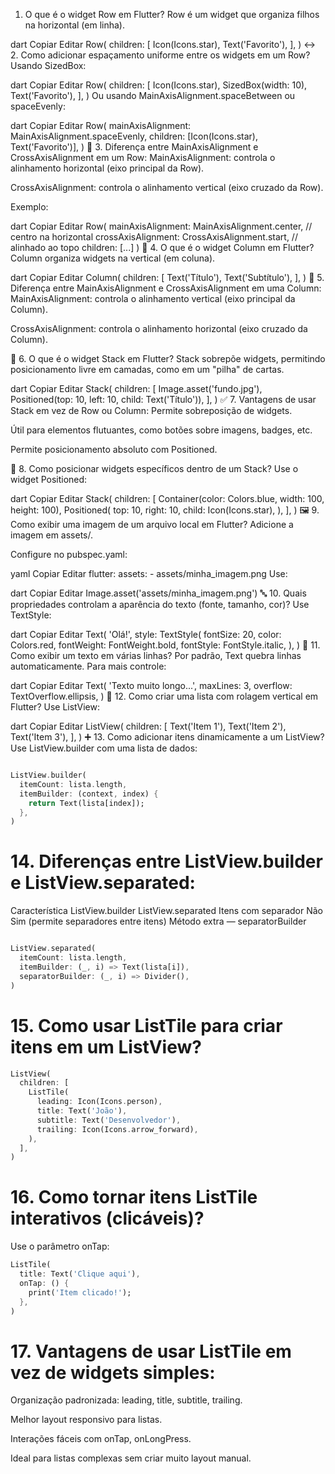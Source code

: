  1. O que é o widget Row em Flutter?
Row é um widget que organiza filhos na horizontal (em linha).

dart
Copiar
Editar
Row(
  children: [
    Icon(Icons.star),
    Text('Favorito'),
  ],
)
↔️ 2. Como adicionar espaçamento uniforme entre os widgets em um Row?
Usando SizedBox:

dart
Copiar
Editar
Row(
  children: [
    Icon(Icons.star),
    SizedBox(width: 10),
    Text('Favorito'),
  ],
)
Ou usando MainAxisAlignment.spaceBetween ou spaceEvenly:

dart
Copiar
Editar
Row(
  mainAxisAlignment: MainAxisAlignment.spaceEvenly,
  children: [Icon(Icons.star), Text('Favorito')],
)
🔁 3. Diferença entre MainAxisAlignment e CrossAxisAlignment em um Row:
MainAxisAlignment: controla o alinhamento horizontal (eixo principal da Row).

CrossAxisAlignment: controla o alinhamento vertical (eixo cruzado da Row).

Exemplo:

dart
Copiar
Editar
Row(
  mainAxisAlignment: MainAxisAlignment.center,   // centro na horizontal
  crossAxisAlignment: CrossAxisAlignment.start,  // alinhado ao topo
  children: [...]
)
🧱 4. O que é o widget Column em Flutter?
Column organiza widgets na vertical (em coluna).

dart
Copiar
Editar
Column(
  children: [
    Text('Título'),
    Text('Subtítulo'),
  ],
)
🔁 5. Diferença entre MainAxisAlignment e CrossAxisAlignment em uma Column:
MainAxisAlignment: controla o alinhamento vertical (eixo principal da Column).

CrossAxisAlignment: controla o alinhamento horizontal (eixo cruzado da Column).

🧊 6. O que é o widget Stack em Flutter?
Stack sobrepõe widgets, permitindo posicionamento livre em camadas, como em um "pilha" de cartas.

dart
Copiar
Editar
Stack(
  children: [
    Image.asset('fundo.jpg'),
    Positioned(top: 10, left: 10, child: Text('Título')),
  ],
)
✅ 7. Vantagens de usar Stack em vez de Row ou Column:
Permite sobreposição de widgets.

Útil para elementos flutuantes, como botões sobre imagens, badges, etc.

Permite posicionamento absoluto com Positioned.

📌 8. Como posicionar widgets específicos dentro de um Stack?
Use o widget Positioned:

dart
Copiar
Editar
Stack(
  children: [
    Container(color: Colors.blue, width: 100, height: 100),
    Positioned(
      top: 10,
      right: 10,
      child: Icon(Icons.star),
    ),
  ],
)
🖼️ 9. Como exibir uma imagem de um arquivo local em Flutter?
Adicione a imagem em assets/.

Configure no pubspec.yaml:

yaml
Copiar
Editar
flutter:
  assets:
    - assets/minha_imagem.png
Use:

dart
Copiar
Editar
Image.asset('assets/minha_imagem.png')
🔤 10. Quais propriedades controlam a aparência do texto (fonte, tamanho, cor)?
Use TextStyle:

dart
Copiar
Editar
Text(
  'Olá!',
  style: TextStyle(
    fontSize: 20,
    color: Colors.red,
    fontWeight: FontWeight.bold,
    fontStyle: FontStyle.italic,
  ),
)
📄 11. Como exibir um texto em várias linhas?
Por padrão, Text quebra linhas automaticamente. Para mais controle:

dart
Copiar
Editar
Text(
  'Texto muito longo...',
  maxLines: 3,
  overflow: TextOverflow.ellipsis,
)
📜 12. Como criar uma lista com rolagem vertical em Flutter?
Use ListView:

dart
Copiar
Editar
ListView(
  children: [
    Text('Item 1'),
    Text('Item 2'),
    Text('Item 3'),
  ],
)
➕ 13. Como adicionar itens dinamicamente a um ListView?
Use ListView.builder com uma lista de dados:

```dart

ListView.builder(
  itemCount: lista.length,
  itemBuilder: (context, index) {
    return Text(lista[index]);
  },
)
```

# 14. Diferenças entre ListView.builder e ListView.separated:

Característica	ListView.builder	ListView.separated
Itens com separador	Não	Sim (permite separadores entre itens)
Método extra	—	separatorBuilder

```dart

ListView.separated(
  itemCount: lista.length,
  itemBuilder: (_, i) => Text(lista[i]),
  separatorBuilder: (_, i) => Divider(),
)
```

# 15. Como usar ListTile para criar itens em um ListView?
```dart
ListView(
  children: [
    ListTile(
      leading: Icon(Icons.person),
      title: Text('João'),
      subtitle: Text('Desenvolvedor'),
      trailing: Icon(Icons.arrow_forward),
    ),
  ],
)
```

# 16. Como tornar itens ListTile interativos (clicáveis)?
Use o parâmetro onTap:

```dart
ListTile(
  title: Text('Clique aqui'),
  onTap: () {
    print('Item clicado!');
  },
)
```
# 17. Vantagens de usar ListTile em vez de widgets simples:
Organização padronizada: leading, title, subtitle, trailing.

Melhor layout responsivo para listas.

Interações fáceis com onTap, onLongPress.

Ideal para listas complexas sem criar muito layout manual.

